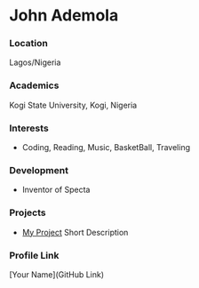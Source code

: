 # John Ademola

### Location

Lagos/Nigeria

### Academics

Kogi State University, Kogi, Nigeria

### Interests

- Coding, Reading, Music, BasketBall, Traveling

### Development

- Inventor of Specta

### Projects

- [My Project](https://github.com/Crownedprinz/HMS) Short Description

### Profile Link

[Your Name](GitHub Link)